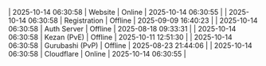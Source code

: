 | 2025-10-14 06:30:58 | Website | Online | 2025-10-14 06:30:55 |
| 2025-10-14 06:30:58 | Registration | Offline | 2025-09-09 16:40:23 |
| 2025-10-14 06:30:58 | Auth Server | Offline | 2025-08-18 09:33:31 |
| 2025-10-14 06:30:58 | Kezan (PvE) | Offline | 2025-10-11 12:51:30 |
| 2025-10-14 06:30:58 | Gurubashi (PvP) | Offline | 2025-08-23 21:44:06 |
| 2025-10-14 06:30:58 | Cloudflare | Online | 2025-10-14 06:30:55 |
